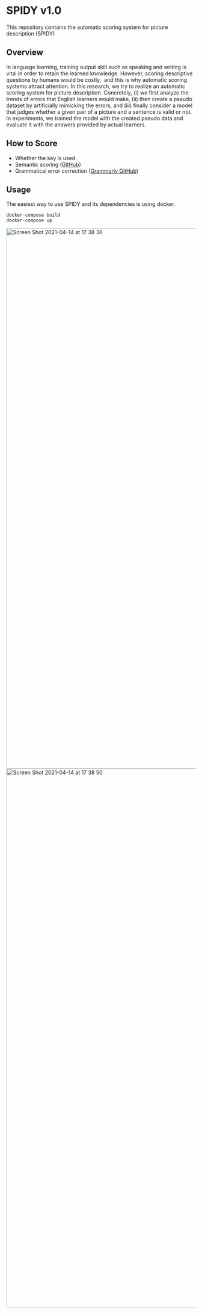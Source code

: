 # SPIDY v1.0
This repository contains the automatic scoring system for picture description (SPIDY)


## Overview
In language learning, training output skill such as speaking and writing is vital in order to retain the learned knowledge. However, scoring descriptive questions by humans would be costly,  and this is why automatic scoring systems attract attention. In this research, we try to realize an automatic scoring system for picture description. Concretely, (i) we first analyze the trends of errors that English learners would make, (ii) then create a pseudo dataset by artificially mimicking the errors, and (iii) finally consider a model that judges whether a given pair of a picture and a sentence is valid or not. In experiments, we trained the model with the created pseudo data and evaluate it with the answers provided by actual learners.

## How to Score
- Whether the key is used
- Semantic scoring ([GitHub](https://github.com/kent0304/semantic-scoring))
- Grammatical error correction ([Grammarly GitHub](https://github.com/grammarly/gector))

## Usage
The easiest way to use SPIDY and its dependencies is using docker.
```
docker-compose build
docker-compose up
```

<img width="1436" alt="Screen Shot 2021-04-14 at 17 38 36" src="https://user-images.githubusercontent.com/29160373/114680613-54274d00-9d48-11eb-8511-7e001f0d0be1.png">
<img width="1434" alt="Screen Shot 2021-04-14 at 17 38 50" src="https://user-images.githubusercontent.com/29160373/114680636-59849780-9d48-11eb-8701-c1a8bfc64bd2.png">
